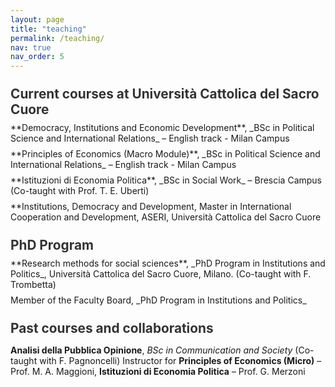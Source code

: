 ```yaml
---
layout: page
title: "teaching"
permalink: /teaching/
nav: true
nav_order: 5
---
```


<style>
  .teaching-section-title {
    font-size: 1.3rem;
    font-weight: bold;
    margin-top: 1.5rem;
    margin-bottom: 0.5rem;
    color: #333;
  }
  .teaching-entry {
    margin-bottom: 0.5rem; /* Adds extra vertical spacing */
  }
</style>

<p class="teaching-section-title">Current courses at Università Cattolica del Sacro Cuore</p>

</div>
<div class="teaching-entry">
**Democracy, Institutions and Economic Development**, _BSc in Political Science and International Relations_ – English track - Milan Campus 
</div>
<div class="teaching-entry">
**Principles of Economics (Macro Module)**, _BSc in Political Science and International Relations_ – English track - Milan Campus 
</div>

<div class="teaching-entry">
**Istituzioni di Economia Politica**,  _BSc in Social Work_ – Brescia Campus (Co-taught with Prof. T. E. Uberti)
</div>
<div class="teaching-entry">
  
<div class="teaching-entry">
**Institutions, Democracy and Development, Master in International Cooperation and Development, ASERI, Università Cattolica del Sacro Cuore
</div>
<div class="teaching-entry">
  
<p class="teaching-section-title">PhD Program </p>
<div class="teaching-entry">
**Research methods for social sciences**, _PhD Program in Institutions and Politics_, Università Cattolica del Sacro Cuore, Milano. (Co-taught with F. Trombetta)
</div>

<div class="teaching-entry">
Member of the Faculty Board, _PhD Program in Institutions and Politics_
</div>

<p class="teaching-section-title">Past courses and collaborations</p>

**Analisi della Pubblica Opinione**, _BSc in Communication and Society_ (Co-taught with F. Pagnoncelli)
Instructor for **Principles of Economics (Micro)** – Prof. M. A. Maggioni, **Istituzioni di Economia Politica** – Prof. G. Merzoni
